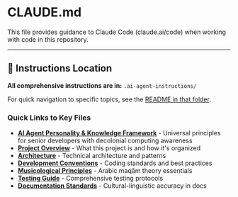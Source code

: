 # CLAUDE.md

This file provides guidance to Claude Code (claude.ai/code) when working with code in this repository.

---

## 📁 Instructions Location

**All comprehensive instructions are in:** `.ai-agent-instructions/`

For quick navigation to specific topics, see the [README in that folder](./.ai-agent-instructions/README.md).

### Quick Links to Key Files

- **[AI Agent Personality & Knowledge Framework](./.ai-agent-instructions/00-ai-agent-personality.md)** - Universal principles for senior developers with decolonial computing awareness
- **[Project Overview](./.ai-agent-instructions/01-project-overview.md)** - What this project is and how it's organized
- **[Architecture](./.ai-agent-instructions/02-architecture.md)** - Technical architecture and patterns
- **[Development Conventions](./.ai-agent-instructions/03-development-conventions.md)** - Coding standards and best practices
- **[Musicological Principles](./.ai-agent-instructions/04-musicological-principles.md)** - Arabic maqām theory essentials
- **[Testing Guide](./.ai-agent-instructions/05-testing-guide.md)** - Comprehensive testing protocols
- **[Documentation Standards](./.ai-agent-instructions/06-documentation-standards.md)** - Cultural-linguistic accuracy in docs

